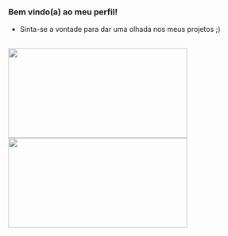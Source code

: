 ### Bem vindo(a) ao meu perfil!
* Sinta-se a vontade para dar uma olhada nos meus projetos ;)
##

<div>
  <img height="180em" width="360em" src="https://github-readme-stats.vercel.app/api/top-langs/?username=PedRo-HenRique-14&layout=compact&theme=radical&custom_title=LINGUAGENS MAIS USADAS:&border_radius=0"/>
  <img height="180em" width="360em" src="https://github-readme-stats.vercel.app/api?username=PedRo-HenRique-14&show_icons=true&theme=radical&hide_title=false&custom_title=MEUS STATUS:&hide_rank=false&border_radius=0"/>
</div>
